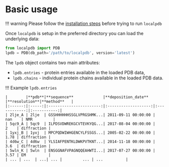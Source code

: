 # Basic usage
!!! warning
    Please follow the [installation steps](setup.md) before trying to run `localpdb`
 
Once `localpdb` is setup in the preferred directory you can load the underlying data:
```python
from localpdb import PDB
lpdb = PDB(db_path='/path/to/localpdb', version='latest')
```
The `lpdb` object contains two main attributes:

- `lpdb.entries` - protein entries available in the loaded PDB data,
- `lpdb.chains` - individual protein chains available in the loaded PDB data.

!!! Example 
    `lpdb.entries`
    
    |        |**pdb**|**sequence**             |**deposition_date**  |**resolution**|**method**   |
    |:------:|:-----:|:-----------------------:|:-------------------:|:------------:|:-----------:|
    | 2lje_A | 2lje  | GSSHHHHHHSSGLVPRGSHMK...| 2011-09-11 00:00:00 |       nan    | NMR         |
    | 5qc9_A | 5qc9  | ILPDSVDWREKGCVTEVKYQG...| 2017-08-04 00:00:00 |         2    | diffraction |
    | 1yxj_B | 1yxj  | MPCPQDWIWHGENCYLFSSGS...| 2005-02-22 00:00:00 |         1.78 | diffraction |
    | 4d6w_C | 4d6w  | YLSIAFPENTKLDWKPVTKNT...| 2014-11-18 00:00:00 |         3.6  | diffraction |
    | 5wln_K | 5wln  | ENSGGNAFVPAGNQQEAHWTI...| 2017-07-27 00:00:00 |         3.57 | EM          |
    | ... | ...  | ...| ... |         ... | ...          |

